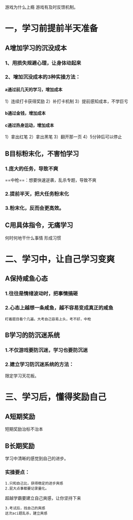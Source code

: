 游戏为什么上瘾
游戏有及时反馈机制。

# 一，学习前提前半天准备
## A增加学习的沉没成本
### 1、用损失规避心理，让身体动起来
### 2、增加沉没成本的3种实操方法：
#### a通过前几天的学习，增加成本
1）连续打卡获得奖励
2）补打卡机制
3）提前感知成本，不学巨亏
#### b通过金钱，增加成本
#### c通过热身运动，增加成本
1）拿出红笔
2）拿出黑笔
3）翻开那一页
4）5分钟后可以停止
## B目标粉末化，不害怕学习
### 1.庞大的任务，导致不爽
	
==中枪==：想要快速逆袭，乱杀专题，导致不爽
### 2.提前半天，把大任务粉末化
### 3.粉末化，反而会更高效。
## C用具体指令，无痛学习
何时何地干什么事情
形成习惯
# 二、学习中，让自己学习变爽
## A保持咸鱼心态
### 1.往往是情绪波动时，把事情搞砸
### 2.心态上越想一条咸鱼，越不容易变成真正的咸鱼
	
	盯着题目看个几遍。大考自己容易上头，考不好，中枪
## B学习的防沉迷系统
### 1.不仅游戏要防沉迷，学习也要防沉迷
### 2.建立学习防沉迷系统的方法：
限定学习天花板。

# 三、学习后，懂得奖励自己
## A短期奖励
短期奖励治标不治本
## B长期奖励
学习中清晰的感觉到自己的进步。
### 实操要点：

	1.只和自己比，获得稳定的进步爽感
	2.屁大点事都要记录量化。
超越学霸要建立自己爽感，让你坚持下来

	3.考试后，找自己的爽感
	这次aci题乱杀，建立爽感